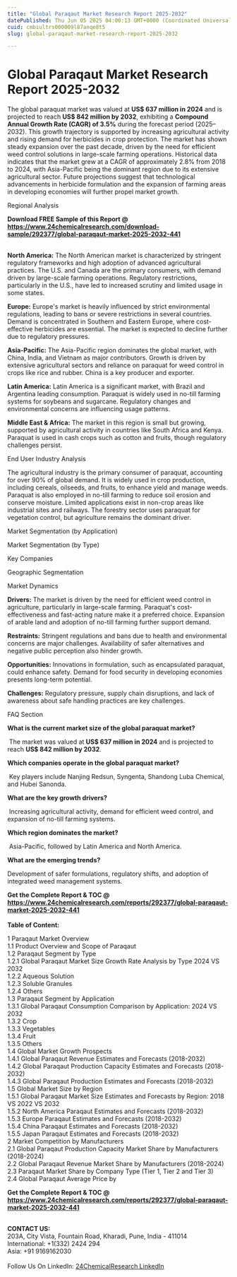 ```yaml
---
title: "Global Paraqaut Market Research Report 2025-2032"
datePublished: Thu Jun 05 2025 04:00:13 GMT+0000 (Coordinated Universal Time)
cuid: cmbiultrs000009l87anqe8t5
slug: global-paraqaut-market-research-report-2025-2032

---
```


# Global Paraqaut Market Research Report 2025-2032

<p>The global paraquat market was valued at <strong>US$ 637 million in 2024</strong> and is projected to reach <strong>US$ 842 million by 2032</strong>, exhibiting a <strong>Compound Annual Growth Rate (CAGR) of 3.5%</strong> during the forecast period (2025–2032). This growth trajectory is supported by increasing agricultural activity and rising demand for herbicides in crop protection. The market has shown steady expansion over the past decade, driven by the need for efficient weed control solutions in large-scale farming operations. Historical data indicates that the market grew at a CAGR of approximately 2.8% from 2018 to 2024, with Asia-Pacific being the dominant region due to its extensive agricultural sector. Future projections suggest that technological advancements in herbicide formulation and the expansion of farming areas in developing economies will further propel market growth.</p><p>
Regional Analysis</p><p>
</p><div><b>Download FREE Sample of this Report @ 
            <a href="https://www.24chemicalresearch.com/download-sample/292377/global-paraqaut-market-2025-2032-441">
            https://www.24chemicalresearch.com/download-sample/292377/global-paraqaut-market-2025-2032-441</a></b></div><br><p><strong>North America:</strong> The North American market is characterized by stringent regulatory frameworks and high adoption of advanced agricultural practices. The U.S. and Canada are the primary consumers, with demand driven by large-scale farming operations. Regulatory restrictions, particularly in the U.S., have led to increased scrutiny and limited usage in some states.</p><p>
</p><p><strong>Europe:</strong> Europe's market is heavily influenced by strict environmental regulations, leading to bans or severe restrictions in several countries. Demand is concentrated in Southern and Eastern Europe, where cost-effective herbicides are essential. The market is expected to decline further due to regulatory pressures.</p><p>
</p><p><strong>Asia-Pacific:</strong> The Asia-Pacific region dominates the global market, with China, India, and Vietnam as major contributors. Growth is driven by extensive agricultural sectors and reliance on paraquat for weed control in crops like rice and rubber. China is a key producer and exporter.</p><p>
</p><p><strong>Latin America:</strong> Latin America is a significant market, with Brazil and Argentina leading consumption. Paraquat is widely used in no-till farming systems for soybeans and sugarcane. Regulatory changes and environmental concerns are influencing usage patterns.</p><p>
</p><p><strong>Middle East &amp; Africa:</strong> The market in this region is small but growing, supported by agricultural activity in countries like South Africa and Kenya. Paraquat is used in cash crops such as cotton and fruits, though regulatory challenges persist.</p><p>
End User Industry Analysis</p><p>
</p><p>The agricultural industry is the primary consumer of paraquat, accounting for over 90% of global demand. It is widely used in crop production, including cereals, oilseeds, and fruits, to enhance yield and manage weeds. Paraquat is also employed in no-till farming to reduce soil erosion and conserve moisture. Limited applications exist in non-crop areas like industrial sites and railways. The forestry sector uses paraquat for vegetation control, but agriculture remains the dominant driver.</p><p>
Market Segmentation (by Application)</p><p>
</p><p>
Market Segmentation (by Type)</p><p>
</p><p>
Key Companies</p><p>
</p><p>
Geographic Segmentation</p><p>
</p><p>
Market Dynamics</p><p>
</p><p><strong>Drivers:</strong> The market is driven by the need for efficient weed control in agriculture, particularly in large-scale farming. Paraquat's cost-effectiveness and fast-acting nature make it a preferred choice. Expansion of arable land and adoption of no-till farming further support demand.</p><p>
</p><p><strong>Restraints:</strong> Stringent regulations and bans due to health and environmental concerns are major challenges. Availability of safer alternatives and negative public perception also hinder growth.</p><p>
</p><p><strong>Opportunities:</strong> Innovations in formulation, such as encapsulated paraquat, could enhance safety. Demand for food security in developing economies presents long-term potential.</p><p>
</p><p><strong>Challenges:</strong> Regulatory pressure, supply chain disruptions, and lack of awareness about safe handling practices are key challenges.</p><p>
FAQ Section</p><p>
</p><p><strong>What is the current market size of the global paraquat market?</strong></p><p>
</p><p> The market was valued at <strong>US$ 637 million in 2024</strong> and is projected to reach <strong>US$ 842 million by 2032</strong>.</p><p>
</p><p><strong>Which companies operate in the global paraquat market?</strong></p><p>
</p><p> Key players include Nanjing Redsun, Syngenta, Shandong Luba Chemical, and Hubei Sanonda.</p><p>
</p><p><strong>What are the key growth drivers?</strong></p><p>
</p><p> Increasing agricultural activity, demand for efficient weed control, and expansion of no-till farming systems.</p><p>
</p><p><strong>Which region dominates the market?</strong></p><p>
</p><p> Asia-Pacific, followed by Latin America and North America.</p><p>
</p><p><strong>What are the emerging trends?</strong> </p><p>
</p><p>Development of safer formulations, regulatory shifts, and adoption of integrated weed management systems.</p>

<div><b>Get the Complete Report & TOC @ 
            <a href="https://www.24chemicalresearch.com/reports/292377/global-paraqaut-market-2025-2032-441">
            https://www.24chemicalresearch.com/reports/292377/global-paraqaut-market-2025-2032-441</a></b></div><br>
            <b>Table of Content:</b><p>1 Paraqaut Market Overview<br />
    1.1 Product Overview and Scope of Paraqaut<br />
    1.2 Paraqaut Segment by Type<br />
        1.2.1 Global Paraqaut Market Size Growth Rate Analysis by Type 2024 VS 2032<br />
        1.2.2 Aqueous Solution<br />
        1.2.3 Soluble Granules<br />
        1.2.4 Others<br />
    1.3 Paraqaut Segment by Application<br />
        1.3.1 Global Paraqaut Consumption Comparison by Application: 2024 VS 2032<br />
        1.3.2 Crop<br />
        1.3.3 Vegetables<br />
        1.3.4 Fruit<br />
        1.3.5 Others<br />
    1.4 Global Market Growth Prospects<br />
        1.4.1 Global Paraqaut Revenue Estimates and Forecasts (2018-2032)<br />
        1.4.2 Global Paraqaut Production Capacity Estimates and Forecasts (2018-2032)<br />
        1.4.3 Global Paraqaut Production Estimates and Forecasts (2018-2032)<br />
    1.5 Global Market Size by Region<br />
        1.5.1 Global Paraqaut Market Size Estimates and Forecasts by Region: 2018 VS 2022 VS 2032<br />
        1.5.2 North America Paraqaut Estimates and Forecasts (2018-2032)<br />
        1.5.3 Europe Paraqaut Estimates and Forecasts (2018-2032)<br />
        1.5.4 China Paraqaut Estimates and Forecasts (2018-2032)<br />
        1.5.5 Japan Paraqaut Estimates and Forecasts (2018-2032)<br />
2 Market Competition by Manufacturers<br />
    2.1 Global Paraqaut Production Capacity Market Share by Manufacturers (2018-2024)<br />
    2.2 Global Paraqaut Revenue Market Share by Manufacturers (2018-2024)<br />
    2.3 Paraqaut Market Share by Company Type (Tier 1, Tier 2 and Tier 3)<br />
    2.4 Global Paraqaut Average Price by</p>

<div><b>Get the Complete Report & TOC @ 
            <a href="https://www.24chemicalresearch.com/reports/292377/global-paraqaut-market-2025-2032-441">
            https://www.24chemicalresearch.com/reports/292377/global-paraqaut-market-2025-2032-441</a></b></div><br>

<b>CONTACT US:</b><br>
            203A, City Vista, Fountain Road, Kharadi, Pune, India - 411014<br>
            International: +1(332) 2424 294<br>
            Asia: +91 9169162030 <br><br>
            Follow Us On LinkedIn: <a href="https://www.linkedin.com/company/24chemicalresearch/">24ChemicalResearch LinkedIn</a>